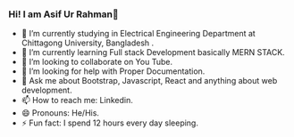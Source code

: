 ### Hi! I am Asif Ur Rahman👋


- 🔭 I’m currently studying in Electrical Engineering Department at Chittagong University, Bangladesh .
- 🌱 I’m currently learning Full stack Development basically MERN STACK.
- 👯 I’m looking to collaborate on You Tube.
- 🤔 I’m looking for help with Proper Documentation.
- 💬 Ask me about Bootstrap, Javascript, React and anything about web development.
- 📫 How to reach me: Linkedin.
- 😄 Pronouns: He/His.
- ⚡ Fun fact: I spend 12 hours every day sleeping.

